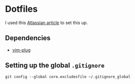 # Dotfiles
I used this [Atlassian article](https://www.atlassian.com/git/tutorials/dotfiles) to set this up.

## Dependencies
- [vim-plug](https://github.com/junegunn/vim-plug)

## Setting up the global `.gitignore`
```
git config --global core.excludesfile ~/.gitignore_global
```
